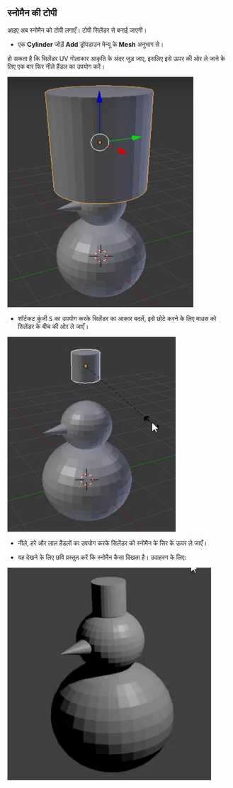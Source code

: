 ## स्नोमैन की टोपी

आइए अब स्नोमैन को टोपी लगाएँ। टोपी सिलेंडर से बनाई जाएगी।

+ एक **Cylinder** जोड़ें **Add** ड्रॉपडाउन मेन्यू के **Mesh** अनुभाग से।

हो सकता है कि सिलेंडर UV गोलाकार आकृति के अंदर जुड़ जाए, इसलिए इसे ऊपर की ओर ले जाने के लिए एक बार फिर नीले हैंडल का उपयोग करें।

![सिलेंडर को खसकायें](images/blender-drag-cylinder.png)

+ शॉर्टकट कुंजी <kbd>S</kbd> का उपयोग करके सिलेंडर का आकार बदलें, इसे छोटे करने के लिए माउस को सिलेंडर के बीच की ओर ले जाएँ।

![सिलेंडर का आकार बदलें](images/blender-resize-cylinder.png)

+ नीले, हरे और लाल हैंडलों का उपयोग करके सिलेंडर को स्नोमैन के सिर के ऊपर ले जाएँ।

+ यह देखने के लिए छवि प्रस्तुत करें कि स्नोमैन कैसा दिखता है। उदाहरण के लिए:

![स्नोमैन को प्रस्तुत करें](images/blender-render-snowman-1.png)